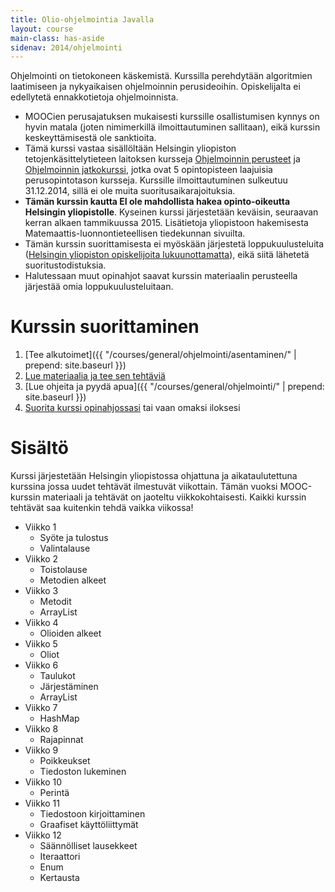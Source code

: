 ```yaml
---
title: Olio-ohjelmointia Javalla
layout: course
main-class: has-aside
sidenav: 2014/ohjelmointi
---
```

Ohjelmointi on tietokoneen käskemistä. Kurssilla perehdytään algoritmien laatimiseen ja nykyaikaisen ohjelmoinnin perusideoihin. Opiskelijalta ei edellytetä ennakkotietoja ohjelmoinnista.

- MOOCien perusajatuksen mukaisesti kurssille osallistumisen kynnys on hyvin matala (joten nimimerkillä ilmoittautuminen sallitaan), eikä kurssin keskeyttämisestä ole sanktioita. 
- Tämä kurssi vastaa sisällöltään Helsingin yliopiston tetojenkäsittelytieteen laitoksen kursseja [Ohjelmoinnin perusteet](http://www.cs.helsinki.fi/courses/581325/) ja [Ohjelmoinnin jatkokurssi](http://www.cs.helsinki.fi/courses/582103/), jotka ovat 5 opintopisteen laajuisia perusopintotason kursseja. Kurssille ilmoittautuminen sulkeutuu 31.12.2014, sillä ei ole muita suoritusaikarajoituksia.
- **Tämän kurssin kautta EI ole mahdollista hakea opinto-oikeutta Helsingin yliopistolle**. Kyseinen kurssi järjestetään keväisin, seuraavan kerran alkaen tammikuussa 2015. Lisätietoja yliopistoon hakemisesta Matemaattis-luonnontieteellisen tiedekunnan sivuilta.
- Tämän kurssin suorittamisesta ei myöskään järjestetä loppukuulusteluita ([Helsingin yliopiston opiskelijoita lukuunottamatta](hy-opiskelijoille.html)), eikä siitä lähetetä suoritustodistuksia.
- Halutessaan muut opinahjot saavat kurssin materiaalin perusteella järjestää omia loppukuulusteluitaan.

# Kurssin suorittaminen

1. [Tee alkutoimet]({{ "/courses/general/ohjelmointi/asentaminen/" | prepend: site.baseurl }})
2. [Lue materiaalia ja tee sen tehtäviä](http://2014-ohjelmointi.mooc.fi/)
3. [Lue ohjeita ja pyydä apua]({{ "/courses/general/ohjelmointi/" | prepend: site.baseurl }})
4. [Suorita kurssi opinahjossasi](tiedoksi-opettajille.html) tai vaan omaksi iloksesi

# Sisältö

Kurssi järjestetään Helsingin yliopistossa ohjattuna ja aikataulutettuna kurssina jossa uudet tehtävät ilmestuvät viikottain. Tämän vuoksi MOOC-kurssin materiaali ja tehtävät on jaoteltu viikkokohtaisesti. Kaikki kurssin tehtävät saa kuitenkin tehdä vaikka viikossa!

- Viikko 1
	- Syöte ja tulostus
	- Valintalause
- Viikko 2
	- Toistolause
	- Metodien alkeet
- Viikko 3
	- Metodit
	- ArrayList
- Viikko 4
	- Olioiden alkeet
- Viikko 5
	- Oliot
- Viikko 6
	- Taulukot
	- Järjestäminen
	- ArrayList
- Viikko 7
	- HashMap
- Viikko 8
	- Rajapinnat
- Viikko 9
	- Poikkeukset
	- Tiedoston lukeminen
- Viikko 10
	- Perintä
- Viikko 11
	- Tiedostoon kirjoittaminen
	- Graafiset käyttöliittymät
- Viikko 12
	- Säännölliset lausekkeet
	- Iteraattori
	- Enum
	- Kertausta
